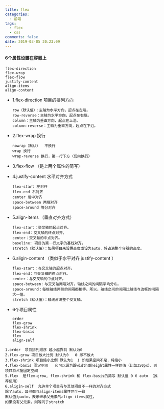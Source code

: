 ```yaml
---
title: flex
categories:
  - 前端
tags:
  - flex
  - css
comments: false
date: 2019-03-05 20:23:09
---
```


#### 6个属性设置在容器上
```
flex-direction
flex-wrap
flex-flow
justify-content
align-items
align-content
```

-   1.flex-direction  项目的排列方向
    ```
    row（默认值）：主轴为水平方向，起点在左端。
    row-reverse：主轴为水平方向，起点在右端。
    column：主轴为垂直方向，起点在上沿。
    column-reverse：主轴为垂直方向，起点在下沿。
    ```
    
-   2.flex-wrap  换行
    ```
    nowrap（默认）  不换行
    wrap 换行
    wrap-reverse 换行，第一行下方（反向换行）
    ```
    
-   3.flex-flow （是上两个属性的简写）

-   4.justify-content 水平对齐方式
    ```
    flex-start 左对齐
    flex-end 右对齐
    center 居中对齐
    space-between 两端对齐
    space-around 等分对齐
    ```
    
-   5.align-items  （垂直对齐方式）
    ```
    flex-start：交叉轴的起点对齐。
    flex-end：交叉轴的终点对齐。
    center：交叉轴的中点对齐。
    baseline: 项目的第一行文字的基线对齐。
    stretch（默认值）：如果项目未设置高度或设为auto，将占满整个容器的高度。
    ```
    
-   6.aligin-content （类似于水平对齐 justify-content ）
    ```
    flex-start：与交叉轴的起点对齐。
    flex-end：与交叉轴的终点对齐。
    center：与交叉轴的中点对齐。
    space-between：与交叉轴两端对齐，轴线之间的间隔平均分布。
    space-around：每根轴线两侧的间隔都相等。所以，轴线之间的间隔比轴线与边框的间隔大一倍。
    stretch（默认值）：轴线占满整个交叉轴。
    ```


-   6个项目属性
    ```
    order
    flex-grow
    flex-shrink
    flex-basis
    flex
    align-self
    ```
```
1.order  项目排列顺序 越小越靠前 默认为0
2.flex-grow 项目放大比例 默认为0   0 即不放大
3.flex-shrink 项目缩小比例 默认为1  1 即如果空间不足，将缩小
4.flex-basis 固定空间   它可以设为跟width或height属性一样的值（比如350px），则项目将占据固定空间
5.flex  是flex-grow, flex-shrink 和 flex-basis的简写 默认值 0 0 auto （推荐使用）
6.aligin-self  允许单个项目有与其他项目不一样的对齐方式
除了auto，其他都与align-items属性完全一致
默认值为auto，表示继承父元素的align-items属性，
如果没有父元素，则等同于stretch
```
